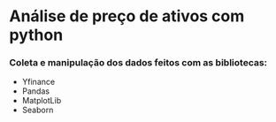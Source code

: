 # Análise de preço de ativos com python

### Coleta e manipulação dos dados feitos com as bibliotecas:

- Yfinance
- Pandas
- MatplotLib
- Seaborn
